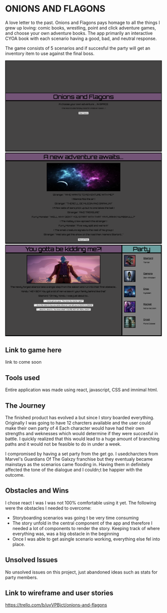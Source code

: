 # ONIONS AND FLAGONS

A love letter to the past. Onions and Flagons pays homage to all the things I grew up loving: comic books, wrestling, point and click adventure games, and choose your own adventure books. The app primarily an interactive CYOA book with each scenario having a good, bad, and neutral response. 

The game consists of 5 scenarios and if succesful the party will get an inventory item to use against the final boss. 

![Screenshot](public/img/Opening.png)
![Screenshot](public/img/Intro.png)
![Screenshot](public/img/First-encounter.png)

## Link to game here

link to come soon

## Tools used

Entire application was made using react, javascript, CSS and imnimal html. 

## The Journey

The finished product has evolved a but since I story boarded everything. Originally I was going to have 12 charcters available and the user could make their own party of 4 Each character would have had their own strengths and weknesses which would determine if they were succesful in battle. I quickly realized that this would lead to a huge amount of branching paths and it would not be feasible to do in under a week. 

I compromised by having a set party from the get go. I usedcharcters from Marvel's Guardians Of The Galxzy franchise but they eventualy became mainstays as the scenarios came flooding in. Having them in definitely affected the tone of the dialogue and I couldn;t be happier with the outcome.

## Obstacles and Wins

I chose react I was I was not 100% comfortable using it yet. The following were the obstacles I needed to overcome:

* Storyboarding scenarios was going t be very time consuming
* The story unfold in the central component of the app and therefore I needed a lot of components to render the story. Keeping track of where everything was, was a big obstacle in the beginning
* Once I was able to get asingle scenario working, everything else fel into place. 

## Unsolved Issues

No unsolved issues on this project, just abandoned ideas such as stats for party members. 

## Link to wireframe and user stories

https://trello.com/b/uyVPBjct/onions-and-flagons





